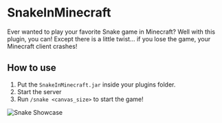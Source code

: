 # SnakeInMinecraft
Ever wanted to play your favorite Snake game in Minecraft? Well with this plugin, you can! Except there is a little twist... if you lose the game, your Minecraft client crashes!

How to use
-
1. Put the `SnakeInMinecraft.jar` inside your plugins folder.
2. Start the server
3. Run `/snake <canvas_size>` to start the game!

![Snake Showcase](assets/snake_showcase.gif)